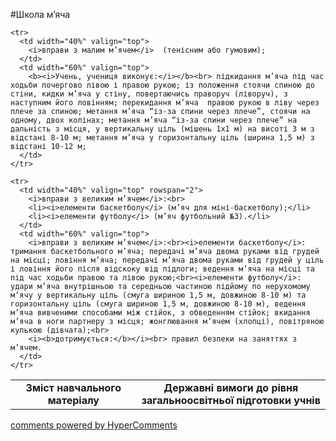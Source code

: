 <div id="hypercomments_widget" class="js-hypercomments-widget invisible"></div>

#Школа м’яча

<table>
  <body>
    <tr>
      <td width="40%" align="center">
        <b>Зміст навчального матеріалу</b>
      </td>
      <td width="60%" align="center" valign="top">
        <b>Державні вимоги до рівня загальноосвітньої підготовки учнів</b>
      </td>
    </tr>

    <tr>
      <td width="40%" valign="top">
        <i>вправи з малим м’ячем</i>  (тенісним або гумовим);
      </td>
      <td width="60%" valign="top">
        <b><i>Учень, учениця виконує:</i></b><br> підкидання м’яча під час ходьби почергово лівою і правою рукою; із положення стоячи спиною до стіни, кидки м’яча у стіну, повертаючись праворуч (ліворуч), з наступним його ловінням; перекидання м’яча  правою рукою в ліву через плече за спиною; метання м’яча “із-за спини через плече”, стоячи на одному, двох колінах; метання м’яча “із-за спини через плече” на дальність з місця, у вертикальну ціль (мішень 1х1 м) на висоті 3 м з відстані 8-10 м; метання м’яча у горизонтальну ціль (ширина 1,5 м) з відстані 10-12 м;
      </td>
    </tr>

    <tr>
      <td width="40%" valign="top" rowspan="2">
        <i>вправи з великим м’ячем</i>:<br>
        <li><i>елементи баскетболу</i> (м’яч для міні-баскетболу);</li>
        <li><i>елементи футболу</i> (м’яч футбольний №3).</li>
      </td>
      <td width="60%" valign="top">
        <i>вправи з великим м’ячем</i>:<br><i>елементи баскетболу</i>: тримання баскетбольного м’яча; передачі м’яча двома руками від грудей на місці; ловіння м’яча; передачі м’яча двома руками від грудей у ціль і ловіння його після відскоку від підлоги; ведення м’яча на місці та під час ходьби правою та лівою рукою;<br><i>елементи футболу</i>: удари м’яча внутрішньою та середньою частиною підйому по нерухомому м’ячу у вертикальну ціль (смуга шириною 1,5 м, довжиною 8-10 м) та горизонтальну ціль (смуга шириною 1,5 м, довжиною 8-10 м), ведення м’яча вивченими способами між стійок, з обведенням стійок; вкидання м’яча в ноги партнеру з місця; жонглювання м’ячем (хлопці), повітряною кулькою (дівчата);<br>
        <i><b>дотримується:</b></i><br> правил безпеки на заняттях з м’ячем.
      </td>
    </tr>
  </body>
</table>

<div class="js-hypercomments-container">
    <a href="http://hypercomments.com" class="hc-link" title="comments widget">comments powered by HyperComments</a>
</div>